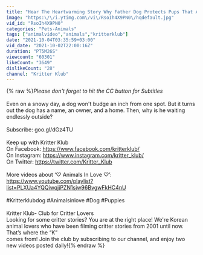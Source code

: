 ```yaml
---
title: "Hear The Heartwarming Story Why Father Dog Protects Pups That Aren't His | Kritter Klub"
image: "https:\/\/i.ytimg.com\/vi\/RsoIh4X9PN0\/hqdefault.jpg"
vid_id: "RsoIh4X9PN0"
categories: "Pets-Animals"
tags: ["animalvideo","animals","kritterklub"]
date: "2021-10-04T03:35:59+03:00"
vid_date: "2021-10-02T22:00:16Z"
duration: "PT5M26S"
viewcount: "60301"
likeCount: "3649"
dislikeCount: "28"
channel: "Kritter Klub"
---
```

{% raw %}*Please don't forget to hit the CC button for Subtitles*<br /><br />Even on a snowy day, a dog won't budge an inch from one spot. But it turns out the dog has a name, an owner, and a home. Then, why is he waiting endlessly outside?<br /><br />Subscribe: goo.gl/dGz4TU<br /><br />Keep up with Kritter Klub<br /> On Facebook: <a rel="nofollow" target="blank" href="https://www.facebook.com/kritterklub/">https://www.facebook.com/kritterklub/</a><br /> On Instagram: <a rel="nofollow" target="blank" href="https://www.instagram.com/kritter_klub/">https://www.instagram.com/kritter_klub/</a><br /> On Twitter: <a rel="nofollow" target="blank" href="https://twitter.com/Kritter_Klub">https://twitter.com/Kritter_Klub</a><br /><br /> More videos about ‘♡ Animals In Love ♡’: <a rel="nofollow" target="blank" href="https://www.youtube.com/playlist?list=PLXUa4YQQiwqjjPZN1sjw96BvgwFkHC4nU">https://www.youtube.com/playlist?list=PLXUa4YQQiwqjjPZN1sjw96BvgwFkHC4nU</a><br /><br />#Kritterklubdog #Animalsinlove #Dog #Puppies<br /><br /> Kritter Klub- Club for Critter Lovers<br />Looking for some critter stories? You are at the right place! We're Korean animal lovers who have been filming critter stories from 2001 until now. That’s where the “K” <br />comes from! Join the club by subscribing to our channel, and enjoy two new videos posted daily!{% endraw %}
